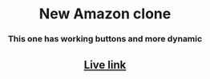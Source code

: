 # <div align="center">New Amazon clone</div>
<h3 align="center" >This one has working buttons and more dynamic</h3>
<h2 align="center"><a href="https://rawcdn.githack.com/NishantRana07/web-dev-projects/abcf4d429cbde37b96e7eb4d09cddfd34490b89e/Amazon/index.html#top">Live link</a></h2>
